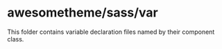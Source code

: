 # awesometheme/sass/var

This folder contains variable declaration files named by their component class.
